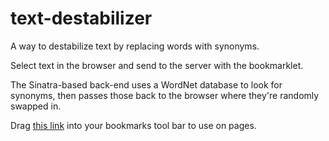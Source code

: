 text-destabilizer
=================

A way to destabilize text by replacing words with synonyms.

Select text in the browser and send to the server with the bookmarklet. 

The Sinatra-based back-end uses a WordNet database to look for synonyms, then passes those back to the browser where they're randomly swapped in.

Drag [this link][1] into your bookmarks tool bar to use on pages. 

[1]:"javascript:(function(e,a,g,h,f,c,b,d){if(!(f=e.jQuery)||g>f.fn.jquery||h(f)){c=a.createElement("script");c.type="text/javascript";c.src="http://ajax.googleapis.com/ajax/libs/jquery/"+g+"/jquery.min.js";c.onload=c.onreadystatechange=function(){if(!b&&(!(d=this.readyState)||d=="loaded"||d=="complete")){h((f=e.jQuery).noConflict(1),b=1);f(c).remove()}};a.documentElement.childNodes[0].appendChild(c)}})(window,document,"1.9.1",function($,L){%20console.log('loaded.');%20var%20selection%20=%20document.getSelection().toString();%20if%20(selection%20===%20'')%20{%20alert('please%20select%20text%20to%20pull%20from.');%20}%20console.log(selection);%20var%20array%20=%20[];%20var%20replaced,%20swap,%20text;%20array%20=%20selection.split(/[%20,.?;:"']+/);%20console.log(array);%20%20if%20(selection%20!==%20'')%20{%20$.getJSON('http://localhost:4567/synonyms?callback=?',%20{text:%20array},%20function(data)%20{%20var%20set%20=%20[];%20for%20(var%20i%20=%200;%20i%20<%20data.length;%20i++)%20{%20set.push([0,%20data[i]]);%20}%20console.log('made%20request');%20%20if%20(data.length%20>=%201)%20{%20replaceSetup(set);%20}%20});%20}%20%20function%20replaceSetup(set)%20{%20setInterval(function(){textReplace(set);},%205000);%20}%20%20function%20textReplace(set)%20{%20console.log('entered%20textReplace%20function');%20replaced%20=%20false;%20do%20{%20word%20=%20Math.floor(Math.random()%20*%20set.length);%20}%20while%20(set[word][1].length%20==%201);%20%20while%20(!replaced)%20{%20syn%20=%20Math.floor(Math.random()%20*%20set[word][1].length);%20currentIndex%20=%20set[word][0];%20if%20(currentIndex%20!=%20syn%20&&%20set[word][1][currentIndex]%20!=%20set[word][1][syn])%20{%20console.log('supposedly%20replacing%20word');%20swap%20=%20{%20replacing:%20set[word][1][currentIndex],%20replaceWith:%20set[word][1][syn]%20};%20console.log('replacing:%20'%20+%20swap.replacing%20+%20'%20with%20'%20+%20swap.replaceWith);%20set[word][0]%20=%20syn;%20replaced%20=%20true;%20}%20}%20%20$('p').each(function()%20{%20text%20=%20$(this).text();%20$(this).text(text.replace(swap.replacing,%20swap.replaceWith));%20});%20%20}%20%20%20%20console.log('afterquest');%20%20});"
